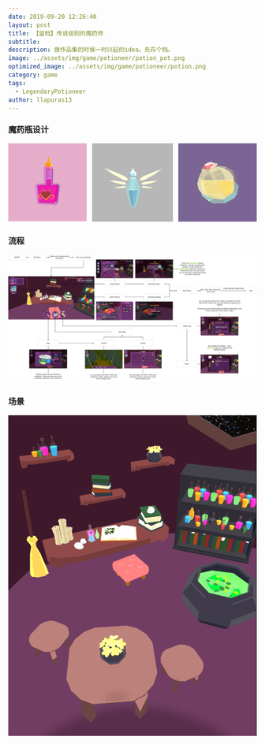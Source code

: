```yaml
---
date: 2019-09-20 12:26:40
layout: post
title: 【留档】传说级别的魔药师
subtitle: 
description: 做作品集的时候一时兴起的idea。先存个档。
image: ../assets/img/game/potioneer/potion_pot.png
optimized_image: ../assets/img/game/potioneer/potion.png
category: game
tags:
  - LegendaryPotioneer
author: llapuras13
---
```


### 魔药瓶设计

![](../assets/img/game/potioneer/potion.png)

### 流程

![](../assets/img/game/potioneer/chart.png)

### 场景

![](../assets/img/game/potioneer/scene.png)
